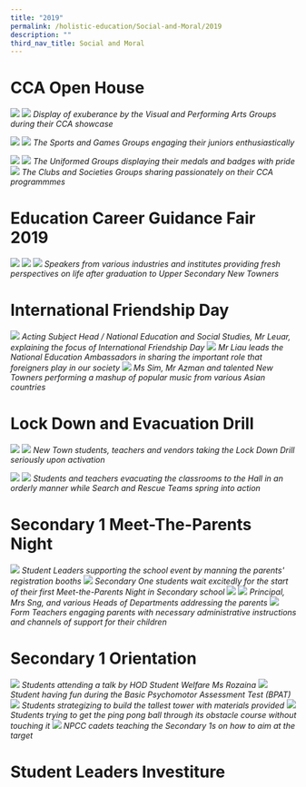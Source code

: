 ```yaml
---
title: "2019"
permalink: /holistic-education/Social-and-Moral/2019
description: ""
third_nav_title: Social and Moral
---
```

# CCA Open House

![](/images/CCA%20open%20house.png)
![](/images/PA-3.jpg)
*Display of exuberance by the Visual and Performing Arts Groups during their CCA showcase*

![](/images/CCA%20open%20house%202.png)
![](/images/S1.jpg)
*The Sports and Games Groups engaging their juniors enthusiastically*

![](/images/CCA%20open%20house%203.png)
![](/images/cca%20open%20house%204.png)
*The Uniformed Groups displaying their medals and badges with pride*
![](/images/cca%20open%20house%205.png)
*The Clubs and Societies Groups sharing passionately on their CCA programmmes*

# Education Career Guidance Fair 2019
![](/images/ECG%201.png)
![](/images/ECG%202.png)
![](/images/ECG%203.png)
*Speakers from various industries and institutes providing fresh perspectives on life after graduation 
to Upper Secondary New Towners*

# International Friendship Day
![](/images/Mr%20Leuar%20explaining%20the%20focus%20of%20International%20Friendship%20Day%202019.jpg)
*Acting Subject Head / National Education and Social Studies, Mr Leuar, explaining the focus of International Friendship Day*
![](/images/Mr%20Liau%20and%20National%20Education%20Ambassadors.jpg)
*Mr Liau leads the National Education Ambassadors in sharing the important role that foreigners play in our society*
![](/images/Ms%20Sim,%20Mr%20Azman%20and%20talented%20New%20Towners.jpg)
*Ms Sim, Mr Azman and talented New Towners performing a mashup of popular music from various Asian countries*

# Lock Down and Evacuation Drill
![](/images/lock%20down%20drill%201.png)
![](/images/DSC_0060.jpg)
*New Town students, teachers and vendors taking the Lock Down Drill seriously upon activation*

![](/images/lock%20down%20drill%202.png)
![](/images/lock%20down%20drill%203.png)
*Students and teachers evacuating the classrooms to the Hall in an orderly manner while Search and Rescue Teams spring into action*
 
# Secondary 1 Meet-The-Parents Night
![](/images/DSC_6834.jpg)
*Student Leaders supporting the school event by manning the parents' registration booths*
![](/images/DSC_6843.jpg)
*Secondary One students wait excitedly for the start of their first Meet-the-Parents Night in Secondary school*
![](/images/PTM%2019.png)
![](/images/PTM%2019%202.png)
*Principal, Mrs Sng, and various Heads of Departments addressing the parents*
![](/images/DSC_6888.jpg)
*Form Teachers engaging parents with necessary administrative instructions and channels of support for their children*

# Secondary 1 Orientation
![](/images/Orientation%2019.jpeg)
*Students attending a talk by HOD Student Welfare Ms Rozaina*
![](/images/Orientation%2019%202.jpeg)
*Student having fun during the Basic Psychomotor Assessment Test (BPAT)*
![](/images/orientation%2019%203.png)
*Students strategizing to build the tallest tower with materials provided*
![](/images/orientation%2019%204.png)
*Students trying to get the ping pong ball through its obstacle course without touching it*
![](/images/Orientation%2019%205.jpeg)
*NPCC cadets teaching the Secondary 1s on how to aim at the target*

# Student Leaders Investiture
